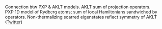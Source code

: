 
Connection btw PXP & AKLT models. AKLT sum of projection operators. PXP 1D model of Rydberg atoms; sum of local Hamiltonians sandwiched by operators. Non-thermalizing scarred eigenstates reflect symmetry of AKLT ([Twitter](https://twitter.com/JoshuahHeath/status/1116353527952097280))
